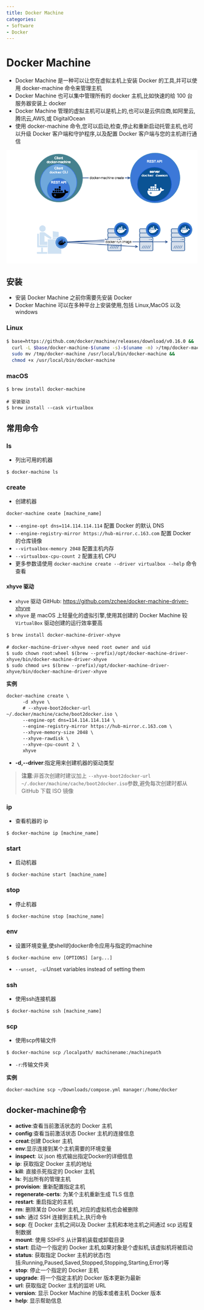 ```yaml
---
title: Docker Machine
categories:
- Software
- Docker
---
```

# Docker Machine

- Docker Machine 是一种可以让您在虚拟主机上安装 Docker 的工具,并可以使用 docker-machine 命令来管理主机
- Docker Machine 也可以集中管理所有的 docker 主机,比如快速的给 100 台服务器安装上 docker
- Docker Machine 管理的虚拟主机可以是机上的,也可以是云供应商,如阿里云,腾讯云,AWS,或 DigitalOcean
- 使用 docker-machine 命令,您可以启动,检查,停止和重新启动托管主机,也可以升级 Docker 客户端和守护程序,以及配置 Docker 客户端与您的主机进行通信

![img](https://raw.githubusercontent.com/LuShan123888/Files/main/Pictures/2021-02-14-2021-02-14-machine.png)

## 安装

- 安装 Docker Machine 之前你需要先安装 Docker
- Docker Machine 可以在多种平台上安装使用,包括 Linux,MacOS 以及 windows

### Linux

```bash
$ base=https://github.com/docker/machine/releases/download/v0.16.0 &&
  curl -L $base/docker-machine-$(uname -s)-$(uname -m) >/tmp/docker-machine &&
  sudo mv /tmp/docker-machine /usr/local/bin/docker-machine &&
  chmod +x /usr/local/bin/docker-machine
```

### macOS

```
$ brew install docker-machine

# 安装驱动
$ brew install --cask virtualbox
```

## 常用命令

### ls

- 列出可用的机器

```
$ docker-machine ls
```

### create

- 创建机器

```
docker-machine ceate [machine_name]
```

- `--engine-opt dns=114.114.114.114` 配置 Docker 的默认 DNS
- `--engine-registry-mirror https://hub-mirror.c.163.com` 配置 Docker 的仓库镜像
- `--virtualbox-memory 2048` 配置主机内存
- `--virtualbox-cpu-count 2` 配置主机 CPU
- 更多参数请使用 `docker-machine create --driver virtualbox --help` 命令查看

#### xhyve 驱动

- `xhyve` 驱动 GitHub: https://github.com/zchee/docker-machine-driver-xhyve
- `xhyve` 是 macOS 上轻量化的虚拟引擎,使用其创建的 Docker Machine 较 `VirtualBox` 驱动创建的运行效率要高

```
$ brew install docker-machine-driver-xhyve

# docker-machine-driver-xhyve need root owner and uid
$ sudo chown root:wheel $(brew --prefix)/opt/docker-machine-driver-xhyve/bin/docker-machine-driver-xhyve
$ sudo chmod u+s $(brew --prefix)/opt/docker-machine-driver-xhyve/bin/docker-machine-driver-xhyve
```

**实例**

```
docker-machine create \
      -d xhyve \
      # --xhyve-boot2docker-url ~/.docker/machine/cache/boot2docker.iso \
      --engine-opt dns=114.114.114.114 \
      --engine-registry-mirror https://hub-mirror.c.163.com \
      --xhyve-memory-size 2048 \
      --xhyve-rawdisk \
      --xhyve-cpu-count 2 \
      xhyve
```

- **-d,--driver**:指定用来创建机器的驱动类型

> **注意**:非首次创建时建议加上 `--xhyve-boot2docker-url ~/.docker/machine/cache/boot2docker.iso`参数,避免每次创建时都从 GitHub 下载 ISO 镜像

### ip

- 查看机器的 ip

```
$ docker-machine ip [machine_name]
```

### start

- 启动机器

```
$ docker-machine start [machine_name]
```

### stop

- 停止机器

```
$ docker-machine stop [machine_name]
```

### env

- 设置环境变量,使shell的docker命令应用与指定的machine

```
$ docker-machine env [OPTIONS] [arg...]
```

- `--unset, -u`:Unset variables instead of setting them

### ssh

- 使用ssh连接机器

```
$ docker-machine ssh [machine_name]
```

### scp

- 使用scp传输文件

```
$ docker-machine scp /localpath/ machinename:/machinepath
```

- `-r`:传输文件夹

**实例**

```
docker-machine scp ~/Downloads/compose.yml manager:/home/docker
```

## docker-machine命令

- **active**:查看当前激活状态的 Docker 主机
- **config**:查看当前激活状态 Docker 主机的连接信息
- **creat**:创建 Docker 主机
- **env**:显示连接到某个主机需要的环境变量
- **inspect**:	以 json 格式输出指定Docker的详细信息
- **ip**:	获取指定 Docker 主机的地址
- **kill**:	直接杀死指定的 Docker 主机
- **ls**:	列出所有的管理主机
- **provision**:	重新配置指定主机
- **regenerate-certs**:	为某个主机重新生成 TLS 信息
- **restart**:	重启指定的主机
- **rm**:	删除某台 Docker 主机,对应的虚拟机也会被删除
- **ssh**:	通过 SSH 连接到主机上,执行命令
- **scp**:	在 Docker 主机之间以及 Docker 主机和本地主机之间通过 scp 远程复制数据
- **mount**:	使用 SSHFS 从计算机装载或卸载目录
- **start**:	启动一个指定的 Docker 主机,如果对象是个虚拟机,该虚拟机将被启动
- **status**:	获取指定 Docker 主机的状态(包括:Running,Paused,Saved,Stopped,Stopping,Starting,Error)等
- **stop**:	停止一个指定的 Docker 主机
- **upgrade**:	将一个指定主机的 Docker 版本更新为最新
- **url**:	获取指定 Docker 主机的监听 URL
- **version**:	显示 Docker Machine 的版本或者主机 Docker 版本
- **help**:	显示帮助信息